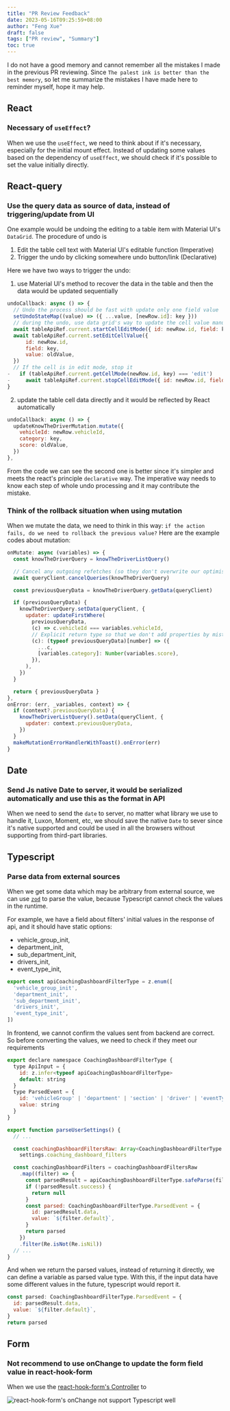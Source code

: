 ```yaml
---
title: "PR Review Feedback"
date: 2023-05-16T09:25:59+08:00
author: "Feng Xue"
draft: false
tags: ["PR review", "Summary"]
toc: true
---
```


I do not have a good memory and cannot remember all the mistakes I made in the previous PR reviewing. Since `The palest ink is better than the best memory`, so let me summarize the mistakes I have made here to reminder myself, hope it may help.

## React

### Necessary of `useEffect`?

When we use the `useEffect`, we need to think about if it's necessary, especially for the initial mount effect. Instead of updating some values based on the dependency of `useEffect`, we should check if it's possible to set the value initially directly.

## React-query

### Use the query data as source of data, instead of triggering/update from UI

One example would be undoing the editing to a table item with Material UI's `DataGrid`. The procedure of undo is

1. Edit the table cell text with Material UI's editable function (Imperative)
2. Trigger the undo by clicking somewhere undo button/link (Declarative)

Here we have two ways to trigger the undo:

1. use Material UI's method to recover the data in the table and then the data would be updated sequentially

  ```js
  undoCallback: async () => {
    // Undo the process should be fast with update only one field value
    setUndoStateMap((value) => ({ ...value, [newRow.id]: key }))
    // during the undo, use data grid's way to update the cell value manually
    await tableApiRef.current.startCellEditMode({ id: newRow.id, field: key })
    await tableApiRef.current.setEditCellValue({
        id: newRow.id,
        field: key,
        value: oldValue,
    })
    // If the cell is in edit mode, stop it
-   if (tableApiRef.current.getCellMode(newRow.id, key) === 'edit')
-     await tableApiRef.current.stopCellEditMode({ id: newRow.id, field: key })
  }
  ```

2. update the table cell data directly and it would be reflected by React automatically

  ```js
  undoCallback: async () => {
    updateKnowTheDriverMutation.mutate({
      vehicleId: newRow.vehicleId,
      category: key,
      score: oldValue,
    })
  },
  ```

From the code we can see the second one is better since it's simpler and meets the react's principle `declarative` way. The imperative way needs to know each step of whole undo processing and it may contribute the mistake.

### Think of the rollback situation when using mutation

When we mutate the data, we need to think in this way: `if the action fails, do we need to rollback the previous value?` Here are the example codes about mutation:

```js
onMutate: async (variables) => {
  const knowTheDriverQuery = knowTheDriverListQuery()

  // Cancel any outgoing refetches (so they don't overwrite our optimistic update)
  await queryClient.cancelQueries(knowTheDriverQuery)

  const previousQueryData = knowTheDriverQuery.getData(queryClient)

  if (previousQueryData) {
    knowTheDriverQuery.setData(queryClient, {
      updater: updateFirstWhere(
        previousQueryData,
        (c) => c.vehicleId === variables.vehicleId,
        // Explicit return type so that we don't add properties by mistake
        (c): (typeof previousQueryData)[number] => ({
          ...c,
          [variables.category]: Number(variables.score),
        }),
      ),
    })
  }

  return { previousQueryData }
},
onError: (err, _variables, context) => {
  if (context?.previousQueryData) {
    knowTheDriverListQuery().setData(queryClient, {
      updater: context.previousQueryData,
    })
  }
  makeMutationErrorHandlerWithToast().onError(err)
}
```

## Date

### Send Js native Date to server, it would be serialized automatically and use this as the format in API

When we need to send the `date` to server, no matter what library we use to handle it, Luxon, Moment, etc, we should save the native `Date` to sever since it's native supported and could be used in all the browsers without supporting from third-part libraries.

## Typescript

### Parse data from external sources

When we get some data which may be arbitrary from external source, we can use [`zod`](https://zod.dev/) to parse the value, because Typescript cannot check the values in the runtime.

For example, we have a field about filters' initial values in the response of api, and it should have static options:

* vehicle_group_init,
* department_init,
* sub_department_init,
* drivers_init,
* event_type_init,

```js
export const apiCoachingDashboardFilterType = z.enum([
  'vehicle_group_init',
  'department_init',
  'sub_department_init',
  'drivers_init',
  'event_type_init',
])
```

In frontend, we cannot confirm the values sent from backend are correct. So before converting the values, we need to check if they meet our requirements

```js
export declare namespace CoachingDashboardFilterType {
  type ApiInput = {
    id: z.infer<typeof apiCoachingDashboardFilterType>
    default: string
  }
  type ParsedEvent = {
    id: 'vehicleGroup' | 'department' | 'section' | 'driver' | 'eventType'
    value: string
  }
}

export function parseUserSettings() {
  // ...

  const coachingDashboardFiltersRaw: Array<CoachingDashboardFilterType.ApiInput> =
    settings.coaching_dashboard_filters

  const coachingDashboardFilters = coachingDashboardFiltersRaw
    .map((filter) => {
      const parsedResult = apiCoachingDashboardFilterType.safeParse(filter.id)
      if (!parsedResult.success) {
        return null
      }
      const parsed: CoachingDashboardFilterType.ParsedEvent = {
        id: parsedResult.data,
        value: `${filter.default}`,
      }
      return parsed
    })
    .filter(Re.isNot(Re.isNil))
  // ...
}
```

And when we return the parsed values, instead of returning it directly, we can define a variable as parsed value type. With this, if the input data have some different values in the future, typescript would report it.

```js
const parsed: CoachingDashboardFilterType.ParsedEvent = {
  id: parsedResult.data,
  value: `${filter.default}`,
}
return parsed
```

## Form

### Not recommend to use onChange to update the form field value in react-hook-form

When we use the [react-hook-form's Controller](https://react-hook-form.com/api/usecontroller/controller/) to 

![react-hook-form's onChange not support Typescript well](/images/pr-reviews/rhf-onchange.png "react-hook-form's onChange not support Typescript well")